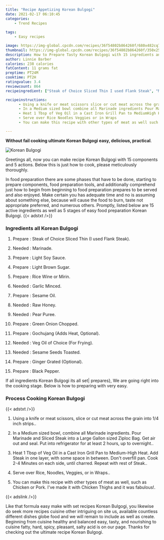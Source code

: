 ```yaml
---
title: "Recipe Appetizing Korean Bulgogi"
date: 2021-02-17 06:10:45
categories:
    - Trend Recipes
    
tags:
    - Easy recipes

image: https://img-global.cpcdn.com/recipes/36f54802b864260f/680x482cq70/korean-bulgogi-recipe-main-photo.jpg
thumbnail: https://img-global.cpcdn.com/recipes/36f54802b864260f/350x250cq70/korean-bulgogi-recipe-main-photo.jpg
description: How to Prepare Tasty Korean Bulgogi with 15 ingredients and 5 stages of easy cooking.
author: Linnie Barber
calories: 238 calories
fatContent: 11 grams fat
preptime: PT24M
cooktime: PT2H
ratingvalue: 3.4
reviewcount: 864
recipeingredient: ["Steak of Choice Sliced Thin I used Flank Steak", "Marinade", "Light Soy Sauce", "Light Brown Sugar", "Rice Wine or Mirin", "Garlic Minced", "Sesame Oil", "Raw Honey", "Pear Puree", "Green Onion Chopped", "Gochujang Adds Heat Optional", "Veg Oil of Choice For Frying", "Sesame Seeds Toasted", "Ginger Grated Optional", "Black Pepper"]

recipeinstructions: 
      - Using a knife or meat scissors slice or cut meat across the grain into 14 inch strips 
      - In a Medium sized bowl combine all Marinade ingredients Pour Marinade and Sliced Steak into a Large Gallon sized Ziploc Bag Get air out and seal Put into refrigerator for at least 2 hours up to overnight 
      - Heat 1 Tbsp of Veg Oil in a Cast Iron Grill Pan to MediumHigh Heat Add Steak in one layer with some space in between Dont overfill pan Cook 24 Minutes on each side until charred Repeat with rest of Steak 
      - Serve over Rice Noodles Veggies or in Wraps 
      - You can make this recipe with other types of meat as well such as Chicken or Pork Ive made it with Chicken Thighs and it was fabulous

---
```




**Without fail cooking ultimate Korean Bulgogi easy, delicious, practical**. 


![Korean Bulgogi](https://img-global.cpcdn.com/recipes/36f54802b864260f/680x482cq70/korean-bulgogi-recipe-main-photo.jpg "Korean Bulgogi")




Greetings all, now you can make recipe Korean Bulgogi with 15 components and 5 actions. Below this is just how to cook, please meticulously thoroughly.

In food preparation there are some phases that have to be done, starting to prepare components, food preparation tools, and additionally comprehend just how to begin from beginning to food preparation prepares to be served and also enjoyed. Make certain you has adequate time and no is assuming about something else, because will cause the food to burn, taste not appropriate preferred, and numerous others. Promptly, listed below are 15 active ingredients as well as 5 stages of easy food preparation Korean Bulgogi.
{{< adstxt />}}

### Ingredients all Korean Bulgogi


1. Prepare  : Steak of Choice Sliced Thin (I used Flank Steak).

1. Needed  : Marinade.

1. Prepare  : Light Soy Sauce.

1. Prepare  : Light Brown Sugar.

1. Prepare  : Rice Wine or Mirin.

1. Needed  : Garlic Minced.

1. Prepare  : Sesame Oil.

1. Needed  : Raw Honey.

1. Needed  : Pear Puree.

1. Prepare  : Green Onion Chopped.

1. Prepare  : Gochujang (Adds Heat, Optional).

1. Needed  : Veg Oil of Choice (For Frying).

1. Needed  : Sesame Seeds Toasted.

1. Prepare  : Ginger Grated (Optional).

1. Prepare  : Black Pepper.



If all ingredients Korean Bulgogi its all set| prepares}, We are going right into the cooking stage. Below is how to preparing with very easy.

### Process Cooking Korean Bulgogi

{{< adstxt />}}


1. Using a knife or meat scissors, slice or cut meat across the grain into 1/4 inch strips..



1. In a Medium sized bowl, combine all Marinade ingredients. Pour Marinade and Sliced Steak into a Large Gallon sized Ziploc Bag. Get air out and seal. Put into refrigerator for at least 2 hours, up to overnight..



1. Heat 1 Tbsp of Veg Oil in a Cast Iron Grill Pan to Medium-High Heat. Add Steak in one layer, with some space in between. Don&#39;t overfill pan. Cook 2-4 Minutes on each side, until charred. Repeat with rest of Steak..



1. Serve over Rice, Noodles, Veggies, or in Wraps..



1. You can make this recipe with other types of meat as well, such as Chicken or Pork. I&#39;ve made it with Chicken Thighs and it was fabulous!.





{{< adslink />}}

Like that formula easy make with set recipes Korean Bulgogi, you likewise do seek more recipes cuisine other intriguing on site us, available countless different dishes globe food and we will remain to include as well as create. Beginning from cuisine healthy and balanced easy, tasty, and nourishing to cuisine fatty, hard, spicy, pleasant, salty acid is on our page. Thanks for checking out the ultimate recipe Korean Bulgogi.
